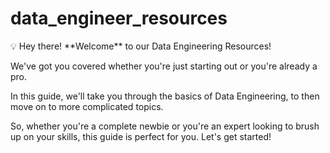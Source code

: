 # data_engineer_resources

<aside>
💡 Hey there! **Welcome** to our Data Engineering Resources!

We've got you covered whether you're just starting out or you're already a pro. 

In this guide, we'll take you through the basics of Data Engineering, to then move on to more complicated topics.

So, whether you're a complete newbie or you're an expert looking to brush up on your skills, this guide is perfect for you. Let's get started!

</aside>
